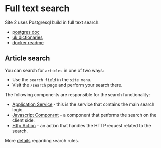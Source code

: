# Full text search

Site 2 uses Postgresql build in full text search.

- [postgres doc](https://www.postgresql.org/docs/current/textsearch.html)
- [uk dictionaries](https://github.com/brown-uk/dict_uk)
- [docker readme](./../../docker/postgres/readme.md)

## Article search

You can search for `articles` in one of two ways:

- Use the `search field` in the `site menu`.
- Visit the `/search` page and perform your search there.

The following components are responsible for the search functionality:

- [Application Service](./../../app/code/Application/Search/Article) - this is the service that contains the main search logic.
- [Javascript Component](./../../public/http/media/js/frontend/search/index.js) - a component that performs the search on the client side.
- [Http Action](./../../app/code/Infrastructure/Http/Actions/GET/Search/DefaultAction.php) - an action that handles the HTTP request related to the search.

More [details](./article.md) regarding search rules.
